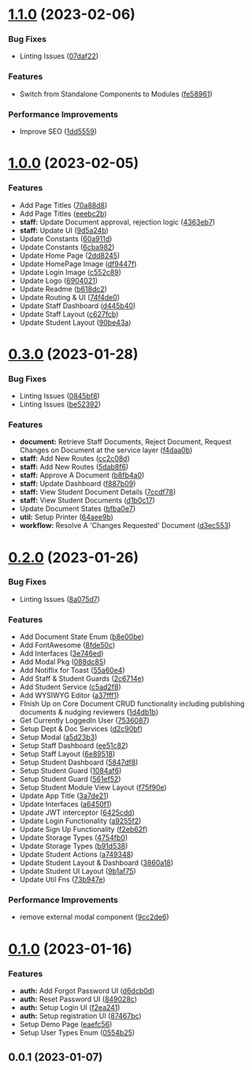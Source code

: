 

# [1.1.0](https://github.com/bolorundurovj/enrout-ui/compare/1.0.0...1.1.0) (2023-02-06)


### Bug Fixes

* Linting Issues ([07daf22](https://github.com/bolorundurovj/enrout-ui/commit/07daf22cdaca0ab6946fd69232137407999f80b0))


### Features

* Switch from Standalone Components to Modules ([fe58961](https://github.com/bolorundurovj/enrout-ui/commit/fe589610ce0fa18c02f16dd8acfdbe90b877eaf3))


### Performance Improvements

* Improve SEO ([1dd5559](https://github.com/bolorundurovj/enrout-ui/commit/1dd555973bf1b3166935d1f2a5d4454ed75124dc))

# [1.0.0](https://github.com/bolorundurovj/enrout-ui/compare/0.3.0...1.0.0) (2023-02-05)


### Features

* Add Page Titles ([70a88d8](https://github.com/bolorundurovj/enrout-ui/commit/70a88d882214cdbafe0fe2efbae34532eccf49b7))
* Add Page Titles ([eeebc2b](https://github.com/bolorundurovj/enrout-ui/commit/eeebc2b6ff3d99ad37612f32a2ec504e6febaa9d))
* **staff:** Update Document approval, rejection logic ([4363eb7](https://github.com/bolorundurovj/enrout-ui/commit/4363eb78480fb6b31dd81fea6206e1d973c46bd4))
* **staff:** Update UI ([9d5a24b](https://github.com/bolorundurovj/enrout-ui/commit/9d5a24b7a28b7b6a11b97bbc281efc6c58bab029))
* Update Constants ([60a911d](https://github.com/bolorundurovj/enrout-ui/commit/60a911dcd7e8037a49fec6b6a5542e700a73942b))
* Update Constants ([6cba982](https://github.com/bolorundurovj/enrout-ui/commit/6cba982a70a6165c44e7419601796bd922146520))
* Update Home Page ([2dd8245](https://github.com/bolorundurovj/enrout-ui/commit/2dd82451af91d1d038cef502f53594d51d623f11))
* Update HomePage Image ([df9447f](https://github.com/bolorundurovj/enrout-ui/commit/df9447f5e1783c588e3f21505ec447a8dc3fb299))
* Update Login Image ([c552c89](https://github.com/bolorundurovj/enrout-ui/commit/c552c89b1ae527df85aecd3bfe91ef4617173d98))
* Update Logo ([6904021](https://github.com/bolorundurovj/enrout-ui/commit/690402157bc7c5f4b734f7568a3769ede2bb733e))
* Update Readme ([b618dc2](https://github.com/bolorundurovj/enrout-ui/commit/b618dc23ebfa2c42d353a39130622286f579630a))
* Update Routing & UI ([74f4de0](https://github.com/bolorundurovj/enrout-ui/commit/74f4de0fdd775c31b7f4dab35a27b6433ccd3cf0))
* Update Staff Dashboard ([d445b40](https://github.com/bolorundurovj/enrout-ui/commit/d445b40b2c252eb0cf1f2c82f0b47ba37af49c36))
* Update Staff Layout ([c627fcb](https://github.com/bolorundurovj/enrout-ui/commit/c627fcb7eb0fe9b44372a1fefd5cd891b51b4790))
* Update Student Layout ([90be43a](https://github.com/bolorundurovj/enrout-ui/commit/90be43aed89bebee624b3466448eef7c8ae2a5f8))

# [0.3.0](https://github.com/bolorundurovj/enrout-ui/compare/0.2.0...0.3.0) (2023-01-28)


### Bug Fixes

* Linting Issues ([0845bf8](https://github.com/bolorundurovj/enrout-ui/commit/0845bf8d1eea6a0ff9672129e8b3664deb10215f))
* Linting Issues ([be52392](https://github.com/bolorundurovj/enrout-ui/commit/be5239268395cb3af9b1638285b1264559fe1a64))


### Features

* **document:** Retrieve Staff Documents, Reject Document, Request Changes on Document at the service layer ([f4daa0b](https://github.com/bolorundurovj/enrout-ui/commit/f4daa0ba0d3d748db30bdd5e0a3420272dfe6e05))
* **staff:** Add New Routes ([cc2c08d](https://github.com/bolorundurovj/enrout-ui/commit/cc2c08d89258a998bf3f50e9a6aaefe4e972230d))
* **staff:** Add New Routes ([5dab8f6](https://github.com/bolorundurovj/enrout-ui/commit/5dab8f677316da6faf81ae56a4615b24d666764e))
* **staff:** Approve A Document ([b8fb4a0](https://github.com/bolorundurovj/enrout-ui/commit/b8fb4a0242100bd60ed234f1ea90d95e6fd5103b))
* **staff:** Update Dashboard ([f887b09](https://github.com/bolorundurovj/enrout-ui/commit/f887b094b438301edae415997ea5ffa7caebd4f8))
* **staff:** View Student Document Details ([7ccdf78](https://github.com/bolorundurovj/enrout-ui/commit/7ccdf78266ac9b2c7d8989ce2915e1a54c803451))
* **staff:** View Student Documents ([d1b0c17](https://github.com/bolorundurovj/enrout-ui/commit/d1b0c178330483e34c129f3040b4a7cdb093d891))
* Update Document States ([bfba0e7](https://github.com/bolorundurovj/enrout-ui/commit/bfba0e74d752eccea8c31d01284c9f625dc3f66b))
* **util:** Setup Printer ([64aee9b](https://github.com/bolorundurovj/enrout-ui/commit/64aee9b99d32d200fc1755af9af0de2b2f8aa3be))
* **workflow:** Resolve A 'Changes Requested' Document ([d3ec553](https://github.com/bolorundurovj/enrout-ui/commit/d3ec5536f6bd4e56a75cc4eeb86d462a29597764))

# [0.2.0](https://github.com/bolorundurovj/enrout-ui/compare/0.1.0...0.2.0) (2023-01-26)


### Bug Fixes

* Linting Issues ([8a075d7](https://github.com/bolorundurovj/enrout-ui/commit/8a075d7c58a09cefbdde2f5d00966d701211c9dd))


### Features

* Add Document State Enum ([b8e00be](https://github.com/bolorundurovj/enrout-ui/commit/b8e00bed679c4dcdc68c94fec351e039ee9c12f1))
* Add FontAwesome ([8fde50c](https://github.com/bolorundurovj/enrout-ui/commit/8fde50c8d7aec8f3b9e40b3fd382064763a5e2b8))
* Add Interfaces ([3e746ed](https://github.com/bolorundurovj/enrout-ui/commit/3e746edaebe235cfa7c34662c5358194773c7ad7))
* Add Modal Pkg ([088dc85](https://github.com/bolorundurovj/enrout-ui/commit/088dc858ce76abfc7b31e9474b3dd0e4535679cd))
* Add Notiflix for Toast ([55a60e4](https://github.com/bolorundurovj/enrout-ui/commit/55a60e496663ac23e289b7041b77e2235381e1a5))
* Add Staff & Student Guards ([2c6714e](https://github.com/bolorundurovj/enrout-ui/commit/2c6714ef8e9cdf00e117da4a8af5e5e224b691fc))
* Add Student Service ([c5ad2f8](https://github.com/bolorundurovj/enrout-ui/commit/c5ad2f89c1e97d7d5c6a84bbf7d79fc9e5904506))
* Add WYSIWYG Editor ([a37fff1](https://github.com/bolorundurovj/enrout-ui/commit/a37fff1ca12ab74278d5f0ab13dc1a3245e6b7a2))
* FInish Up on Core Document CRUD functionality including publishing documents & nudging reviewers ([1d4db1b](https://github.com/bolorundurovj/enrout-ui/commit/1d4db1bf6b587f4112679cab52e429b197f4aad7))
* Get Currently LoggedIn User ([7536087](https://github.com/bolorundurovj/enrout-ui/commit/75360879825457c6fdb18740786d6c151be08d41))
* Setup Dept & Doc Services ([d2c90bf](https://github.com/bolorundurovj/enrout-ui/commit/d2c90bf12d62ce3f62c4faf44de5869670906189))
* Setup Modal ([a5d23b3](https://github.com/bolorundurovj/enrout-ui/commit/a5d23b3ee438dc41e2216074509504f3c772ce8e))
* Setup Staff Dashboard ([ee51c82](https://github.com/bolorundurovj/enrout-ui/commit/ee51c8252f43d2454febffa98996bdc030ffc8c2))
* Setup Staff Layout ([6e89518](https://github.com/bolorundurovj/enrout-ui/commit/6e8951870cf779a32c9226d08559fcb9eaca22c1))
* Setup Student Dashboard ([5847df8](https://github.com/bolorundurovj/enrout-ui/commit/5847df8c271a14f49ccf9b5306f33c17bf319f89))
* Setup Student Guard ([1084af6](https://github.com/bolorundurovj/enrout-ui/commit/1084af650b4c49a0e630894f0240f2495c240800))
* Setup Student Guard ([561ef52](https://github.com/bolorundurovj/enrout-ui/commit/561ef5212d48da6e07ffbb6d5580a02de225c09a))
* Setup Student Module View Layout ([f75f90e](https://github.com/bolorundurovj/enrout-ui/commit/f75f90e1f2fc4db776f36a9f17b5c2c844f7f8b1))
* Update App Title ([3a7de21](https://github.com/bolorundurovj/enrout-ui/commit/3a7de21fa890350c60dd6146938d1338b8b2218d))
* Update Interfaces ([a6450f1](https://github.com/bolorundurovj/enrout-ui/commit/a6450f180f27d1ae9822d767b53b205b69052bb5))
* Update JWT interceptor ([6425cdd](https://github.com/bolorundurovj/enrout-ui/commit/6425cddd40090459ce6383687071641b24844502))
* Update Login Functionality ([a9255f2](https://github.com/bolorundurovj/enrout-ui/commit/a9255f24bfdcd7ee96cf0ad70cf54ceb53fd8ee5))
* Update Sign Up Functionality ([f2eb62f](https://github.com/bolorundurovj/enrout-ui/commit/f2eb62fdc9873ec7c8fc6e84ec8f5d13bd5a47ba))
* Update Storage Types ([4754fb0](https://github.com/bolorundurovj/enrout-ui/commit/4754fb0b98cc371376ae108793859d7032111199))
* Update Storage Types ([b91d538](https://github.com/bolorundurovj/enrout-ui/commit/b91d538e65e47660b62de66ca1d80c29410d1f6e))
* Update Student Actions ([a749348](https://github.com/bolorundurovj/enrout-ui/commit/a7493480df357a0da9f0666b9d466ef62055079a))
* Update Student Layout & Dashboard ([3860a18](https://github.com/bolorundurovj/enrout-ui/commit/3860a186ae42fbcc91fbf3f3aea52ce643fba35a))
* Update Student UI Layout ([9b1af75](https://github.com/bolorundurovj/enrout-ui/commit/9b1af75469a25ed8accedc9d17c23212f6231458))
* Update Util Fns ([73b947e](https://github.com/bolorundurovj/enrout-ui/commit/73b947ead3d99ee1e695f4a98a79d9ca60b4bdee))


### Performance Improvements

* remove external modal component ([9cc2de6](https://github.com/bolorundurovj/enrout-ui/commit/9cc2de6e42ed881ac4d588fd89b7085e60407f9f))

# [0.1.0](https://github.com/bolorundurovj/enrout-ui/compare/0.0.1...0.1.0) (2023-01-16)


### Features

* **auth:** Add Forgot Password UI ([d6dcb0d](https://github.com/bolorundurovj/enrout-ui/commit/d6dcb0d85a54104aff39a37b8b04e068d74812d9))
* **auth:** Reset Password UI ([849028c](https://github.com/bolorundurovj/enrout-ui/commit/849028c92cf8f2b25cf8c207244a81c29d65c001))
* **auth:** Setup Login UI ([f2ea241](https://github.com/bolorundurovj/enrout-ui/commit/f2ea241fda56e29dadfe842128676d27241dd986))
* **auth:** Setup registration UI ([87467bc](https://github.com/bolorundurovj/enrout-ui/commit/87467bca859450fb58b6de740c085603ed3ccb62))
* Setup Demo Page ([eaefc56](https://github.com/bolorundurovj/enrout-ui/commit/eaefc569bbb10f60bd6496c6cee7028577d9e7b6))
* Setup User Types Enum ([0554b25](https://github.com/bolorundurovj/enrout-ui/commit/0554b25ede24d8937cc8176ea821e550fec2fcab))

## 0.0.1 (2023-01-07)